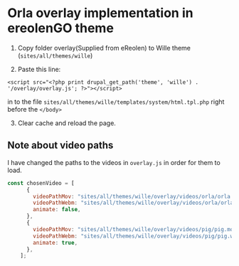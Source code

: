 # Orla overlay implementation in ereolenGO theme

1. Copy folder overlay(Supplied from eReolen) to Wille theme (`sites/all/themes/wille`)

2. Paste this line:

 `<script src="<?php print drupal_get_path('theme', 'wille') . '/overlay/overlay.js'; ?>"></script>`

in to the file `sites/all/themes/wille/templates/system/html.tpl.php` right before the `</body>`

3. Clear cache and reload the page.

## Note about video paths

I have changed the paths to the videos in  `overlay.js` in order for them to load.

```js
const chosenVideo = [
      {
        videoPathMov: "sites/all/themes/wille/overlay/videos/orla/orla.mov",
        videoPathWebm: "sites/all/themes/wille/overlay/videos/orla/orla.webm",
        animate: false,
      },
      {
        videoPathMov: "sites/all/themes/wille/overlay/videos/pig/pig.mov",
        videoPathWebm: "sites/all/themes/wille/overlay/videos/pig/pig.webm",
        animate: true,
      },
    ];
```

